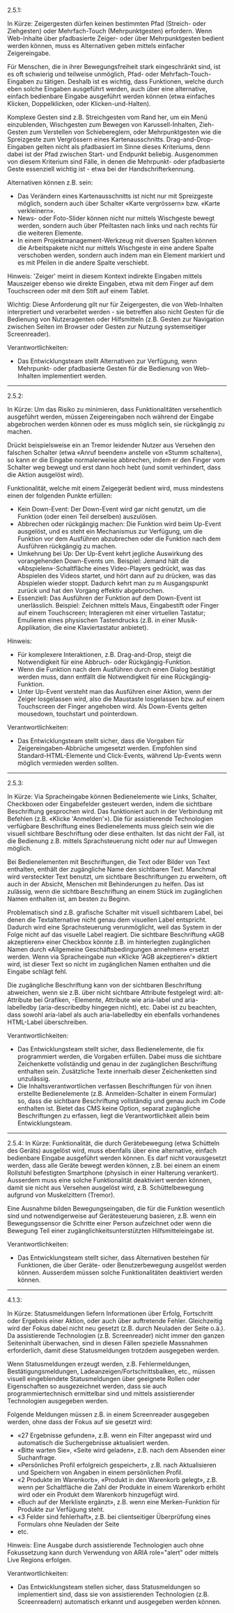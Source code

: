 2.5.1:

In Kürze: Zeigergesten dürfen keinen bestimmten Pfad (Streich- oder Ziehgesten) oder Mehrfach-Touch (Mehrpunktgesten) erfordern. Wenn Web-Inhalte über pfadbasierte Zeiger- oder über Mehrpunktgesten bedient werden können, muss es Alternativen geben mittels einfacher Zeigereingabe. 

Für Menschen, die in ihrer Bewegungsfreiheit stark eingeschränkt sind, ist es oft schwierig und teilweise unmöglich, Pfad- oder Mehrfach-Touch-Eingaben zu tätigen. Deshalb ist es wichtig, dass Funktionen, welche durch eben solche Eingaben ausgeführt werden, auch über eine alternative, einfach bedienbare Eingabe ausgeführt werden können (etwa einfaches Klicken, Doppelklicken, oder Klicken-und-Halten). 

Komplexe Gesten sind z.B. Streichgesten vom Rand her, um ein Menü einzublenden, Wischgesten zum Bewegen von Karussell-Inhalten, Zieh-Gesten zum Verstellen von Schiebereglern, oder Mehrpunktgesten wie die Spreizgeste zum Vergrössern eines Kartenausschnitts. Drag-and-Drop-Eingaben gelten nicht als pfadbasiert im Sinne dieses Kriteriums, denn dabei ist der Pfad zwischen Start- und Endpunkt beliebig. Ausgenommen von diesem Kriterium sind Fälle, in denen die Mehrpunkt- oder pfadbasierte Geste essenziell wichtig ist - etwa bei der Handschrifterkennung. 

Alternativen können z.B. sein:
- Das Verändern eines Kartenausschnitts ist nicht nur mit Spreizgeste möglich, sondern auch über Schalter «Karte vergrössern» bzw. «Karte verkleinern». 
- News- oder Foto-Slider können nicht nur mittels Wischgeste bewegt werden, sondern auch über Pfeiltasten nach links und nach rechts für die weiteren Elemente. 
- In einem Projektmanagement-Werkzeug mit diversen Spalten können die Arbeitspakete nicht nur mittels Wischgeste in eine andere Spalte verschoben werden, sondern auch indem man ein Element markiert und es mit Pfeilen in die andere Spalte verschiebt.

Hinweis: 'Zeiger' meint in diesem Kontext indirekte Eingaben mittels Mauszeiger ebenso wie direkte Eingaben, etwa mit dem Finger auf dem Touchscreen oder mit dem Stift auf einem Tablet.

Wichtig: Diese Anforderung gilt nur für Zeigergesten, die von Web-Inhalten interpretiert und verarbeitet werden - sie betreffen also nicht Gesten für die Bedienung von Nutzeragenten oder Hilfsmitteln (z.B. Gesten zur Navigation zwischen Seiten im Browser oder Gesten zur Nutzung systemseitiger Screenreader).

Verantwortlichkeiten: 
- Das Entwicklungsteam stellt Alternativen zur Verfügung, wenn Mehrpunkt- oder pfadbasierte Gesten für die Bedienung von Web-Inhalten implementiert werden.

---

2.5.2:

In Kürze: Um das Risiko zu minimieren, dass Funktionalitäten versehentlich ausgeführt werden, müssen Zeigereingaben noch während der Eingabe abgebrochen werden können oder es muss möglich sein, sie rückgängig zu machen.

Drückt beispielsweise ein an Tremor leidender Nutzer aus Versehen den falschen Schalter (etwa «Anruf beenden» anstelle von «Stumm schalten»), so kann er die Eingabe normalerweise abbrechen, indem er den Finger vom Schalter weg bewegt und erst dann hoch hebt (und somit verhindert, dass die Aktion ausgelöst wird).

Funktionalität, welche mit einem Zeigegerät bedient wird, muss mindestens einen der folgenden Punkte erfüllen:
- Kein Down-Event: Der Down-Event wird gar nicht genutzt, um die Funktion (oder einen Teil derselben) auszulösen.
- Abbrechen oder rückgängig machen: Die Funktion wird beim Up-Event ausgelöst, und es steht ein Mechanismus zur Verfügung, um die Funktion vor dem Ausführen abzubrechen oder die Funktion nach dem Ausführen rückgängig zu machen.
- Umkehrung bei Up: Der Up-Event kehrt jegliche Auswirkung des vorangehenden Down-Events um. Beispiel: Jemand hält die «Abspielen»-Schaltfläche eines Video-Players gedrückt, was das Abspielen des Videos startet, und hört dann auf zu drücken, was das Abspielen wieder stoppt. Dadurch kehrt man zu m Ausgangspunkt zurück und hat den Vorgang effektiv abgebrochen.
- Essenziell: Das Ausführen der Funktion auf dem Down-Event ist unerlässlich. Beispiel: Zeichnen mittels Maus, Eingabestift oder Finger auf einem Touchscreen; Interagieren mit einer virtuellen Tastatur; Emulieren eines physischen Tastendrucks (z.B. in einer Musik-Applikation, die eine Klaviertastatur anbietet).

Hinweis: 
- Für komplexere Interaktionen, z.B. Drag-and-Drop, steigt die Notwendigkeit für eine Abbruch- oder Rückgängig-Funktion.
- Wenn die Funktion nach dem Ausführen durch einen Dialog bestätigt werden muss, dann entfällt die Notwendigkeit für eine Rückgängig-Funktion.
- Unter Up-Event versteht man das Ausführen einer Aktion, wenn der Zeiger losgelassen wird, also die Maustaste losgelassen bzw. auf einem Touchscreen der Finger angehoben wird. Als Down-Events gelten mousedown, touchstart und pointerdown.

Verantwortlichkeiten:
- Das Entwicklungsteam stellt sicher, dass die Vorgaben für Zeigereingaben-Abbrüche umgesetzt werden. Empfohlen sind Standard-HTML-Elemente und Click-Events, während Up-Events wenn möglich vermieden werden sollten.

---

2.5.3:

In Kürze: Via Spracheingabe können Bedienelemente wie Links, Schalter, Checkboxen oder Eingabefelder gesteuert werden, indem die sichtbare Beschriftung gesprochen wird. Das funktioniert auch in der Verbindung mit Befehlen (z.B. «Klicke 'Anmelden'»). Die für assistierende Technologien verfügbare Beschriftung eines Bedienelements muss gleich sein wie die visuell sichtbare Beschriftung oder diese enthalten. Ist das nicht der Fall, ist die Bedienung z.B. mittels Sprachsteuerung nicht oder nur auf Umwegen möglich.

Bei Bedienelementen mit Beschriftungen, die Text oder Bilder von Text enthalten, enthält der zugängliche Name den sichtbaren Text. Manchmal wird versteckter Text benutzt, um sichtbare Beschriftungen zu erweitern, oft auch in der Absicht, Menschen mit Behinderungen zu helfen. Das ist zulässig, wenn die sichtbare Beschriftung an einem Stück im zugänglichen Namen enthalten ist, am besten zu Beginn.

Problematisch sind z.B. grafische Schalter mit visuell sichtbarem Label, bei denen die Textalternative nicht genau dem visuellen Label entspricht. Dadurch wird eine Sprachsteuerung verunmöglicht, weil das System in der Folge nicht auf das visuelle Label reagiert. Die sichtbare Beschriftung «AGB akzeptieren» einer Checkbox könnte z.B. im hinterlegten zugänglichen Namen durch «Allgemeine Geschäftsbedingungen annehmen» ersetzt werden. Wenn via Spracheingabe nun «Klicke 'AGB akzeptieren'» diktiert wird, ist dieser Text so nicht im zugänglichen Namen enthalten und die Eingabe schlägt fehl.

Die zugängliche Beschriftung kann von der sichtbaren Beschriftung abweichen, wenn sie z.B. über nicht sichtbare Attribute festgelegt wird: alt-Attribute bei Grafiken, <label>-Elemente, Attribute wie aria-label und aria-labelledby (aria-describedby hingegen nicht), etc. Dabei ist zu beachten, dass sowohl aria-label als auch aria-labelledby ein ebenfalls vorhandenes HTML-Label überschreiben.

Verantwortlichkeiten:
- Das Entwicklungsteam stellt sicher, dass Bedienelemente, die fix programmiert werden, die Vorgaben erfüllen. Dabei muss die sichtbare Zeichenkette vollständig und genau in der zugänglichen Beschriftung enthalten sein. Zusätzliche Texte innerhalb dieser Zeichenketten sind unzulässig.
- Die Inhaltsverantwortlichen verfassen Beschriftungen für von ihnen erstellte Bedienelemente (z.B. Anmelden-Schalter in einem Formular) so, dass die sichtbare Beschriftung vollständig und genau auch im Code enthalten ist. Bietet das CMS keine Option, separat zugängliche Beschriftungen zu erfassen, liegt die Verantwortlichkeit allein beim Entwicklungsteam.

---

2.5.4: In Kürze: Funktionalität, die durch Gerätebewegung (etwa Schütteln des Geräts) ausgelöst wird, muss ebenfalls über eine alternative, einfach bedienbare Eingabe ausgeführt werden können. Es darf nicht vorausgesetzt werden, dass alle Geräte bewegt werden können, z.B. bei einem an einem Rollstuhl befestigten Smartphone (physisch in einer Halterung verankert). Ausserdem muss eine solche Funktionalität deaktiviert werden können, damit sie nicht aus Versehen ausgelöst wird, z.B. Schüttelbewegung aufgrund von Muskelzittern (Tremor).

Eine Ausnahme bilden Bewegungseingaben, die für die Funktion wesentlich sind und notwendigerweise auf Gerätesteuerung basieren, z.B. wenn ein Bewegungssensor die Schritte einer Person aufzeichnet oder wenn die Bewegung Teil einer zugänglichkeitsunterstützten Hilfsmitteleingabe ist.

Verantwortlichkeiten:
- Das Entwicklungsteam stellt sicher, dass Alternativen bestehen für Funktionen, die über Geräte- oder Benutzerbewegung ausgelöst werden können. Ausserdem müssen solche Funktionalitäten deaktiviert werden können.

---

4.1.3:

In Kürze: Statusmeldungen liefern Informationen über Erfolg, Fortschritt oder Ergebnis einer Aktion, oder auch über auftretende Fehler. Gleichzeitig wird der Fokus dabei nicht neu gesetzt (z.B. durch Neuladen der Seite o.ä.). Da assistierende Technologien (z.B. Screenreader) nicht immer den ganzen Seiteninhalt überwachen, sind in diesen Fällen spezielle Massnahmen erforderlich, damit diese Statusmeldungen trotzdem ausgegeben werden.

Wenn Statusmeldungen erzeugt werden, z.B. Fehlermeldungen, Bestätigungsmeldungen, Ladeanzeigen/Fortschrittsbalken, etc., müssen visuell eingeblendete Statusmeldungen über geeignete Rollen oder Eigenschaften so ausgezeichnet werden, dass sie auch programmiertechnisch ermittelbar sind und mittels assistierender Technologien ausgegeben werden.

Folgende Meldungen müssen z.B. in einem Screenreader ausgegeben werden, ohne dass der Fokus auf sie gesetzt wird:
-  «27 Ergebnisse gefunden», z.B. wenn ein Filter angepasst wird und automatisch die Suchergebnisse aktualisiert werden.
- «Bitte warten Sie», «Seite wird geladen», z.B. nach dem Absenden einer Suchanfrage.
- «Persönliches Profil erfolgreich gespeichert», z.B. nach Aktualisieren und Speichern von Angaben in einem persönlichen Profil.
- «2 Produkte im Warenkorb», «Produkt in den Warenkorb gelegt», z.B. wenn per Schaltfläche die Zahl der Produkte in einem Warenkorb erhöht wird oder ein Produkt dem Warenkorb hinzugefügt wird.
- «Buch auf der Merkliste ergänzt», z.B. wenn eine Merken-Funktion für Produkte zur Verfügung steht.
- «3 Felder sind fehlerhaft», z.B. bei clientseitiger Überprüfung eines Formulars ohne Neuladen der Seite
- etc.

Hinweis: Eine Ausgabe durch assistierende Technologien auch ohne Fokussetzung kann durch Verwendung von ARIA role="alert" oder mittels Live Regions erfolgen.

Verantwortlichkeiten:
- Das Entwicklungsteam stellen sicher, dass Statusmeldungen so implementiert sind, dass sie von assistierenden Technologien (z.B. Screenreadern) automatisch erkannt und ausgegeben werden können.
